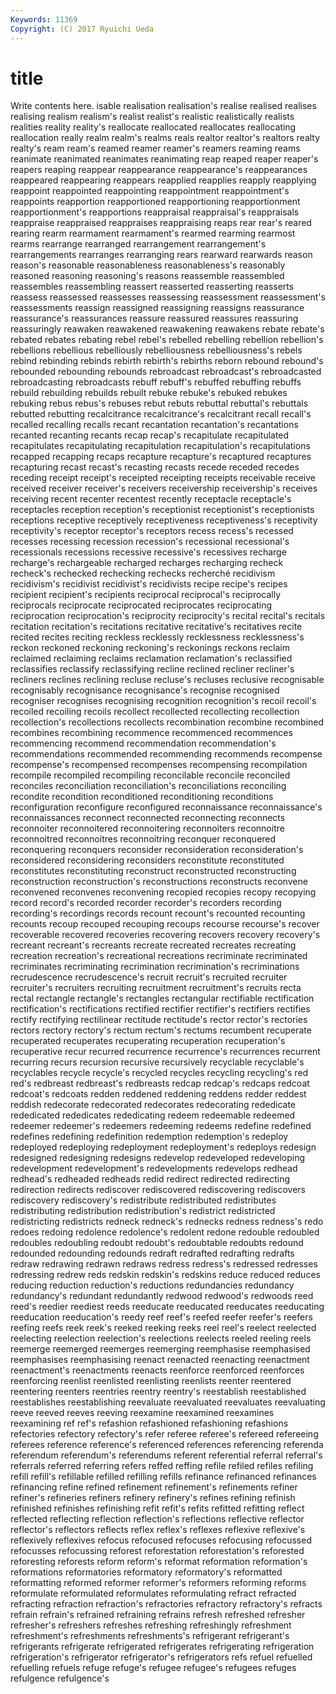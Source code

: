 ```yaml
---
Keywords: 11369 
Copyright: (C) 2017 Ryuichi Ueda
---
```


# title

Write contents here.
isable realisation
realisation's realise realised realises realising realism realism's realist realist's realistic
realistically realists realities reality reality's reallocate reallocated reallocates reallocating reallocation
really realm realm's realms reals realtor realtor's realtors realty realty's
ream ream's reamed reamer reamer's reamers reaming reams reanimate reanimated
reanimates reanimating reap reaped reaper reaper's reapers reaping reappear reappearance
reappearance's reappearances reappeared reappearing reappears reapplied reapplies reapply reapplying reappoint
reappointed reappointing reappointment reappointment's reappoints reapportion reapportioned reapportioning reapportionment reapportionment's
reapportions reappraisal reappraisal's reappraisals reappraise reappraised reappraises reappraising reaps rear
rear's reared rearing rearm rearmament rearmament's rearmed rearming rearmost rearms
rearrange rearranged rearrangement rearrangement's rearrangements rearranges rearranging rears rearward rearwards
reason reason's reasonable reasonableness reasonableness's reasonably reasoned reasoning reasoning's reasons
reassemble reassembled reassembles reassembling reassert reasserted reasserting reasserts reassess reassessed
reassesses reassessing reassessment reassessment's reassessments reassign reassigned reassigning reassigns reassurance
reassurance's reassurances reassure reassured reassures reassuring reassuringly reawaken reawakened reawakening
reawakens rebate rebate's rebated rebates rebating rebel rebel's rebelled rebelling
rebellion rebellion's rebellions rebellious rebelliously rebelliousness rebelliousness's rebels rebind rebinding
rebinds rebirth rebirth's rebirths reborn rebound rebound's rebounded rebounding rebounds
rebroadcast rebroadcast's rebroadcasted rebroadcasting rebroadcasts rebuff rebuff's rebuffed rebuffing rebuffs
rebuild rebuilding rebuilds rebuilt rebuke rebuke's rebuked rebukes rebuking rebus
rebus's rebuses rebut rebuts rebuttal rebuttal's rebuttals rebutted rebutting recalcitrance
recalcitrance's recalcitrant recall recall's recalled recalling recalls recant recantation recantation's
recantations recanted recanting recants recap recap's recapitulate recapitulated recapitulates recapitulating
recapitulation recapitulation's recapitulations recapped recapping recaps recapture recapture's recaptured recaptures
recapturing recast recast's recasting recasts recede receded recedes receding receipt
receipt's receipted receipting receipts receivable receive received receiver receiver's receivers
receivership receivership's receives receiving recent recenter recentest recently receptacle receptacle's
receptacles reception reception's receptionist receptionist's receptionists receptions receptive receptively receptiveness
receptiveness's receptivity receptivity's receptor receptor's receptors recess recess's recessed recesses
recessing recession recession's recessional recessional's recessionals recessions recessive recessive's recessives
recharge recharge's rechargeable recharged recharges recharging recheck recheck's rechecked rechecking
rechecks recherché recidivism recidivism's recidivist recidivist's recidivists recipe recipe's recipes
recipient recipient's recipients reciprocal reciprocal's reciprocally reciprocals reciprocate reciprocated reciprocates
reciprocating reciprocation reciprocation's reciprocity reciprocity's recital recital's recitals recitation recitation's
recitations recitative recitative's recitatives recite recited recites reciting reckless recklessly
recklessness recklessness's reckon reckoned reckoning reckoning's reckonings reckons reclaim reclaimed
reclaiming reclaims reclamation reclamation's reclassified reclassifies reclassify reclassifying recline reclined
recliner recliner's recliners reclines reclining recluse recluse's recluses reclusive recognisable
recognisably recognisance recognisance's recognise recognised recogniser recognises recognising recognition recognition's
recoil recoil's recoiled recoiling recoils recollect recollected recollecting recollection recollection's
recollections recollects recombination recombine recombined recombines recombining recommence recommenced recommences
recommencing recommend recommendation recommendation's recommendations recommended recommending recommends recompense recompense's
recompensed recompenses recompensing recompilation recompile recompiled recompiling reconcilable reconcile reconciled
reconciles reconciliation reconciliation's reconciliations reconciling recondite recondition reconditioned reconditioning reconditions
reconfiguration reconfigure reconfigured reconnaissance reconnaissance's reconnaissances reconnect reconnected reconnecting reconnects
reconnoiter reconnoitered reconnoitering reconnoiters reconnoitre reconnoitred reconnoitres reconnoitring reconquer reconquered
reconquering reconquers reconsider reconsideration reconsideration's reconsidered reconsidering reconsiders reconstitute reconstituted
reconstitutes reconstituting reconstruct reconstructed reconstructing reconstruction reconstruction's reconstructions reconstructs reconvene
reconvened reconvenes reconvening recopied recopies recopy recopying record record's recorded
recorder recorder's recorders recording recording's recordings records recount recount's recounted
recounting recounts recoup recouped recouping recoups recourse recourse's recover recoverable
recovered recoveries recovering recovers recovery recovery's recreant recreant's recreants recreate
recreated recreates recreating recreation recreation's recreational recreations recriminate recriminated recriminates
recriminating recrimination recrimination's recriminations recrudescence recrudescence's recruit recruit's recruited recruiter
recruiter's recruiters recruiting recruitment recruitment's recruits recta rectal rectangle rectangle's
rectangles rectangular rectifiable rectification rectification's rectifications rectified rectifier rectifier's rectifiers
rectifies rectify rectifying rectilinear rectitude rectitude's rector rector's rectories rectors
rectory rectory's rectum rectum's rectums recumbent recuperate recuperated recuperates recuperating
recuperation recuperation's recuperative recur recurred recurrence recurrence's recurrences recurrent recurring
recurs recursion recursive recursively recyclable recyclable's recyclables recycle recycle's recycled
recycles recycling recycling's red red's redbreast redbreast's redbreasts redcap redcap's
redcaps redcoat redcoat's redcoats redden reddened reddening reddens redder reddest
reddish redecorate redecorated redecorates redecorating rededicate rededicated rededicates rededicating redeem
redeemable redeemed redeemer redeemer's redeemers redeeming redeems redefine redefined redefines
redefining redefinition redemption redemption's redeploy redeployed redeploying redeployment redeployment's redeploys
redesign redesigned redesigning redesigns redevelop redeveloped redeveloping redevelopment redevelopment's redevelopments
redevelops redhead redhead's redheaded redheads redid redirect redirected redirecting redirection
redirects rediscover rediscovered rediscovering rediscovers rediscovery rediscovery's redistribute redistributed redistributes
redistributing redistribution redistribution's redistrict redistricted redistricting redistricts redneck redneck's rednecks
redness redness's redo redoes redoing redolence redolence's redolent redone redouble
redoubled redoubles redoubling redoubt redoubt's redoubtable redoubts redound redounded redounding
redounds redraft redrafted redrafting redrafts redraw redrawing redrawn redraws redress
redress's redressed redresses redressing redrew reds redskin redskin's redskins reduce
reduced reduces reducing reduction reduction's reductions redundancies redundancy redundancy's redundant
redundantly redwood redwood's redwoods reed reed's reedier reediest reeds reeducate
reeducated reeducates reeducating reeducation reeducation's reedy reef reef's reefed reefer
reefer's reefers reefing reefs reek reek's reeked reeking reeks reel
reel's reelect reelected reelecting reelection reelection's reelections reelects reeled reeling
reels reemerge reemerged reemerges reemerging reemphasise reemphasised reemphasises reemphasising reenact
reenacted reenacting reenactment reenactment's reenactments reenacts reenforce reenforced reenforces reenforcing
reenlist reenlisted reenlisting reenlists reenter reentered reentering reenters reentries reentry
reentry's reestablish reestablished reestablishes reestablishing reevaluate reevaluated reevaluates reevaluating reeve
reeved reeves reeving reexamine reexamined reexamines reexamining ref ref's refashion
refashioned refashioning refashions refectories refectory refectory's refer referee referee's refereed
refereeing referees reference reference's referenced references referencing referenda referendum referendum's
referendums referent referential referral referral's referrals referred referring refers reffed
reffing refile refiled refiles refiling refill refill's refillable refilled refilling
refills refinance refinanced refinances refinancing refine refined refinement refinement's refinements
refiner refiner's refineries refiners refinery refinery's refines refining refinish refinished
refinishes refinishing refit refit's refits refitted refitting reflect reflected reflecting
reflection reflection's reflections reflective reflector reflector's reflectors reflects reflex reflex's
reflexes reflexive reflexive's reflexively reflexives refocus refocused refocuses refocusing refocussed
refocusses refocussing reforest reforestation reforestation's reforested reforesting reforests reform reform's
reformat reformation reformation's reformations reformatories reformatory reformatory's reformatted reformatting reformed
reformer reformer's reformers reforming reforms reformulate reformulated reformulates reformulating refract
refracted refracting refraction refraction's refractories refractory refractory's refracts refrain refrain's
refrained refraining refrains refresh refreshed refresher refresher's refreshers refreshes refreshing
refreshingly refreshment refreshment's refreshments refreshments's refrigerant refrigerant's refrigerants refrigerate refrigerated
refrigerates refrigerating refrigeration refrigeration's refrigerator refrigerator's refrigerators refs refuel refuelled
refuelling refuels refuge refuge's refugee refugee's refugees refuges refulgence refulgence's
